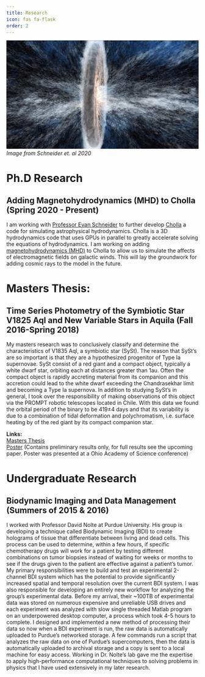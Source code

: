 ```yaml
---
title: Research
icon: fas fa-flask
order: 2
---
```


![Schneider et al 2020](/assets/img/tabs/Schneider-et-al-2020-horizontal.png)
*Image from Schneider et. al 2020*

# Ph.D Research
## Adding Magnetohydrodynamics (MHD) to Cholla (Spring 2020 - Present)
I am working with [Professor Evan Schneider](https://evaneschneider.org) to
further develop [Cholla](https://github.com/cholla-hydro/cholla) a code for
simulating astrophysical hydrodynamics. Cholla is a 3D hydrodynamics code that
uses GPUs in parallel to greatly accelerate solving the equations of hydrodynamics.
I am working on adding [magnetohydrodynamics (MHD)](https://en.wikipedia.org/wiki/Magnetohydrodynamics)
to Cholla to allow us to simulate the affects of electromagnetic fields on
galactic winds. This will lay the groundwork for adding cosmic rays to the
model in the future.

# Masters Thesis:
## Time Series Photometry of the Symbiotic Star V1825 Aql and New Variable Stars in Aquila (Fall 2016-Spring 2018)
My masters research was to conclusively classify and determine the characteristics of V1835 Aql, a symbiotic star
(SySt). The reason that SySt’s are so important is that they are a hypothesized progenitor of Type Ia supernovae. SySt
consist of a red giant and a compact object, typically a white dwarf star, orbiting each at distances greater than 1au.
Often the compact object is rapidly accreting material from its companion and this accretion could lead to the white
dwarf exceeding the Chandrasekhar limit and becoming a Type Ia supernova. In addition to studying SySt’s in general, I
took over the responsibility of making observations of this object via the PROMPT robotic telescopes located in Chile.
With this data we found the orbital period of the binary to be 419<span>&#177;</span>4 days and that its variability
is due to a combination of tidal deformation and polychromatism, i.e. surface heating by of the red giant by its
compact companion star.

**Links:**  <br>
[Masters Thesis](/assets/pdf/Thesis-Final-Version-(small-file).pdf)  <br>
[Poster](/assets/pdf/V1835Aql-Poster.pdf) (Contains preliminary results only, for full results see the upcoming paper.
Poster was presented at a Ohio Academy of Science conference)


# Undergraduate Research
## Biodynamic Imaging and Data Management (Summers of 2015 & 2016)
I worked with Professor David Nolte at Purdue University. His group is developing a technique called Biodynamic Imaging
(BDI) to create holograms of tissue that differentiate between living and dead cells. This process can be used to
determine, within a few hours, if specific chemotherapy drugs will work for a patient by testing different combinations
on tumor biopsies instead of waiting for weeks or months to see if the drugs given to the patient are effective against
a patient’s tumor. My primary responsibilities were to build and test an experimental 2-channel BDI system which has the
potential to provide significantly increased spatial and temporal resolution over the current BDI system. I was also
responsible for developing an entirely new workflow for analyzing the group’s experimental data. Before my arrival,
their ~100TB of experimental data was stored on numerous expensive and unreliable USB drives and each experiment was
analyzed with slow single threaded Matlab program on an underpowered desktop computer, a process which took 4-5 hours to
complete. I designed and implemented a new method of processing their data so now when a BDI experiment is run,
the raw data is automatically uploaded to Purdue’s networked
storage. A few commands run a script that analyzes the raw data on one of Purdue’s supercomputers, then the data is
automatically uploaded to archival storage and a copy is sent to a local machine for easy access. Working in Dr. Nolte’s
lab gave me the expertise to apply high-performance computational techniques to solving problems in physics that I have
used extensively in my later research.